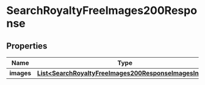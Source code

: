 

# SearchRoyaltyFreeImages200Response

## Properties

Name | Type | Description | Notes
------------ | ------------- | ------------- | -------------
**images** | [**List&lt;SearchRoyaltyFreeImages200ResponseImagesInner&gt;**](SearchRoyaltyFreeImages200ResponseImagesInner.md) |  |  [optional]




